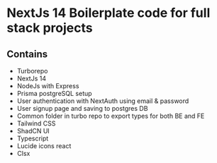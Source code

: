 # NextJs 14 Boilerplate code for full stack projects

## Contains
- Turborepo
- NextJs 14
- NodeJs with Express
- Prisma postgreSQL setup
- User authentication with NextAuth using email & password
- User signup page and saving to postgres DB
- Common folder in turbo repo to export types for both BE and FE
- Tailwind CSS
- ShadCN UI
- Typescript
- Lucide icons react
- Clsx
